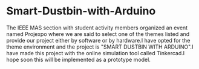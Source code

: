 # Smart-Dustbin-with-Arduino
The IEEE MAS section with student activity members organized an event named Projexpo where we are said to select one of the themes listed and provide our project either by software or by hardware.I have opted for the theme environment and the project is "SMART DUSTBIN WITH ARDUINO".I have made this project with the online simulation tool called Tinkercad.I hope soon this will be implemented as a prototype model.
